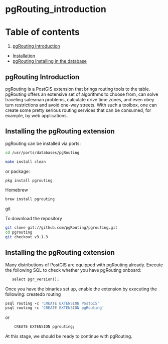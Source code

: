 # pgRouting_introduction
# Table of contents
1. [pgRouting Introduction](#introduction)
- [Installation](#install)
- [pgRouting Installing in the database](#ex)


## pgRouting Introduction <a name="introduction"></a>
pgRouting is a PostGIS extension that brings routing tools to the table. pgRouting offers an extensive set of algorithms to choose from, can solve traveling salesman problems, calculate drive time zones, and even obey turn restrictions and avoid one-way streets.
With such a toolbox, one can create some pretty serious routing services that can be consumed, for example, by web applications.
## Installing the pgRouting extension<a name="install"></a>
pgRouting can be installed via ports:
```bash
cd /usr/ports/databases/pgRouting
```
```bash
make install clean
```
or package:
```bash
pkg install pgrouting
```
Homebrew
```bash
brew install pgrouting
```
git

To download the repository
```bash
git clone git://github.com/pgRouting/pgrouting.git
cd pgrouting
git checkout v3.1.3
```

## Installing the pgRouting extension<a name="ex"></a>
Many distributions of PostGIS are equipped with pgRouting already. Execute the following SQL to check whether you have pgRouting onboard:
```j
   select pgr_version();
   ```   
Once you have the binaries set up, enable the extension by executing the following:
createdb routing
```j
psql routing -c 'CREATE EXTENSION PostGIS'
psql routing -c 'CREATE EXTENSION pgRouting'
  ```
  or
```j
    CREATE EXTENSION pgrouting;
   ```
   At this stage, we should be ready to continue with pgRouting.
  

